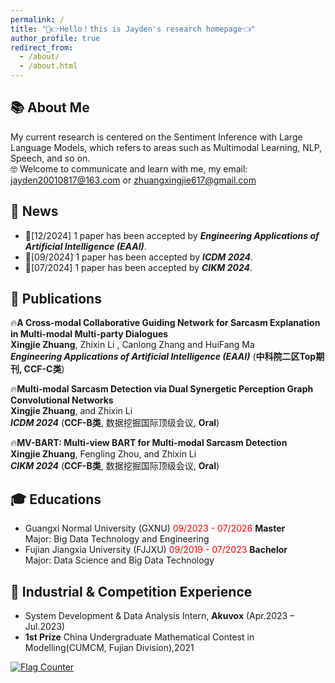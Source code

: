```yaml
---
permalink: /
title: "🤣👉Hello！this is Jayden's research homepage👈"
author_profile: true
redirect_from: 
  - /about/
  - /about.html
---
```


## 📚 About Me

My current research is centered on the Sentiment Inference with Large Language Models, which refers to areas such as Multimodal Learning, NLP, Speech, and so on. \
🤓 Welcome to communicate and learn with me, my email: jayden20010817@163.com or zhuangxingjie617@gmail.com

## 📣 News
* 🎉[12/2024] 1 paper has been accepted by  _**Engineering Applications of Artificial Intelligence (EAAI)**_.
* 🎉[09/2024] 1 paper has been accepted by  _**ICDM 2024**_.
* 🎉[07/2024] 1 paper has been accepted by  _**CIKM 2024**_.


## 📝 Publications
🔥**A Cross-modal Collaborative Guiding Network for Sarcasm Explanation in Multi-modal Multi-party Dialogues**\
  **Xingjie Zhuang**, Zhixin Li , Canlong Zhang and HuiFang Ma\
  _**Engineering Applications of Artificial Intelligence (EAAI)**_ (**中科院二区Top期刊, CCF-C类**)
  
🔥**Multi-modal Sarcasm Detection via Dual Synergetic Perception Graph Convolutional Networks** \
  **Xingjie Zhuang**, and Zhixin Li \
  _**ICDM 2024**_ (**CCF-B类**, 数据挖掘国际顶级会议, **Oral**)
  
🔥**MV-BART: Multi-view BART for Multi-modal Sarcasm Detection** \
  **Xingjie Zhuang**, Fengling Zhou, and Zhixin Li \
   _**CIKM 2024**_ (**CCF-B类**, 数据挖掘国际顶级会议, **Oral**)

## 🎓 Educations

* Guangxi Normal University (GXNU) <font color='red'> 09/2023 - 07/2026 </font> **Master** \
  Major: Big Data Technology and Engineering 
* Fujian Jiangxia University (FJJXU) <font color='red'> 09/2019 - 07/2023 </font> **Bachelor** \
  Major: Data Science and Big Data Technology 
## 💼 Industrial & Competition Experience
* System Development & Data Analysis Intern, **Akuvox** (Apr.2023 – Jul.2023) 
* **1st Prize** China Undergraduate Mathematical Contest in Modelling(CUMCM, Fujian Division),2021


<a href="https://info.flagcounter.com/sA4w"><img src="https://s11.flagcounter.com/count2/sA4w/bg_FFFFFF/txt_000000/border_CCCCCC/columns_2/maxflags_10/viewers_0/labels_0/pageviews_0/flags_0/percent_0/" alt="Flag Counter" border="0"></a>


